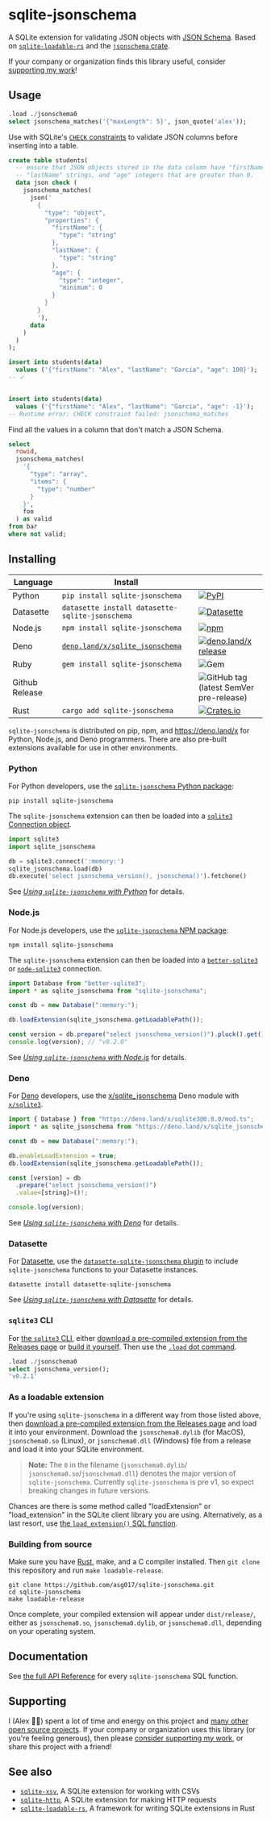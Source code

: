 # sqlite-jsonschema

A SQLite extension for validating JSON objects with [JSON Schema](https://json-schema.org/). Based on [`sqlite-loadable-rs`](https://github.com/asg017/sqlite-loadable-rs) and the [`jsonschema` crate](https://crates.io/crates/jsonschema).

If your company or organization finds this library useful, consider [supporting my work](#supporting)!

## Usage

```sql
.load ./jsonschema0
select jsonschema_matches('{"maxLength": 5}', json_quote('alex'));
```

Use with SQLite's [`CHECK` constraints](https://www.sqlite.org/lang_createtable.html#check_constraints) to validate JSON columns before inserting into a table.

```sql
create table students(
  -- ensure that JSON objects stored in the data column have "firstName" strings,
  -- "lastName" strings, and "age" integers that are greater than 0.
  data json check (
    jsonschema_matches(
      json('
        {
          "type": "object",
          "properties": {
            "firstName": {
              "type": "string"
            },
            "lastName": {
              "type": "string"
            },
            "age": {
              "type": "integer",
              "minimum": 0
            }
          }
        }
        '),
      data
    )
  )
);

insert into students(data)
  values ('{"firstName": "Alex", "lastName": "Garcia", "age": 100}');
-- ✓


insert into students(data)
  values ('{"firstName": "Alex", "lastName": "Garcia", "age": -1}');
-- Runtime error: CHECK constraint failed: jsonschema_matches

```

Find all the values in a column that don't match a JSON Schema.

```sql
select
  rowid,
  jsonschema_matches(
    '{
      "type": "array",
      "items": {
        "type": "number"
      }
    }',
    foo
  ) as valid
from bar
where not valid;
```

## Installing

| Language       | Install                                                                  |                                                                                                                                                                                                         |
| -------------- | ------------------------------------------------------------------------ | ------------------------------------------------------------------------------------------------------------------------------------------------------------------------------------------------------- |
| Python         | `pip install sqlite-jsonschema`                                          | [![PyPI](https://img.shields.io/pypi/v/sqlite-jsonschema.svg?color=blue&logo=python&logoColor=white)](https://pypi.org/project/sqlite-jsonschema/)                                                      |
| Datasette      | `datasette install datasette-sqlite-jsonschema`                          | [![Datasette](https://img.shields.io/pypi/v/datasette-sqlite-jsonschema.svg?color=B6B6D9&label=Datasette+plugin&logoColor=white&logo=python)](https://datasette.io/plugins/datasette-sqlite-jsonschema) |
| Node.js        | `npm install sqlite-jsonschema`                                          | [![npm](https://img.shields.io/npm/v/sqlite-jsonschema.svg?color=green&logo=nodedotjs&logoColor=white)](https://www.npmjs.com/package/sqlite-jsonschema)                                                |
| Deno           | [`deno.land/x/sqlite_jsonschema`](https://deno.land/x/sqlite_jsonschema) | [![deno.land/x release](https://img.shields.io/github/v/release/asg017/sqlite-jsonschema?color=fef8d2&include_prereleases&label=deno.land%2Fx&logo=deno)](https://deno.land/x/sqlite_jsonschema)        |
| Ruby           | `gem install sqlite-jsonschema`                                          | ![Gem](https://img.shields.io/gem/v/sqlite-jsonschema?color=red&logo=rubygems&logoColor=white)                                                                                                          |
| Github Release |                                                                          | ![GitHub tag (latest SemVer pre-release)](https://img.shields.io/github/v/tag/asg017/sqlite-jsonschema?color=lightgrey&include_prereleases&label=Github+release&logo=github)                            |
| Rust           | `cargo add sqlite-jsonschema`                                            | [![Crates.io](https://img.shields.io/crates/v/sqlite-jsonschema?logo=rust)](https://crates.io/crates/sqlite-jsonschema)                                                                                 |

<!--
| Elixir         | [`hex.pm/packages/sqlite_jsonschema`](https://hex.pm/packages/sqlite_jsonschema) | [![Hex.pm](https://img.shields.io/hexpm/v/sqlite_jsonschema?color=purple&logo=elixir)](https://hex.pm/packages/sqlite_jsonschema)                                                                       |
| Go             | `go get -u github.com/asg017/sqlite-jsonschema/bindings/go`               | [![Go Reference](https://pkg.go.dev/badge/github.com/asg017/sqlite-jsonschema/bindings/go.svg)](https://pkg.go.dev/github.com/asg017/sqlite-jsonschema/bindings/go)                                     |
-->

`sqlite-jsonschema` is distributed on pip, npm, and https://deno.land/x for Python, Node.js, and Deno programmers. There are also pre-built extensions available for use in other environments.

### Python

For Python developers, use the [`sqlite-jsonschema` Python package](https://pypi.org/package/sqlite-jsonschema/):

```
pip install sqlite-jsonschema
```

The `sqlite-jsonschema` extension can then be loaded into a [`sqlite3` Connection object](https://docs.python.org/3/library/sqlite3.html#connection-objects).

```python
import sqlite3
import sqlite_jsonschema

db = sqlite3.connect(':memory:')
sqlite_jsonschema.load(db)
db.execute('select jsonschema_version(), jsonschema()').fetchone()
```

See [_Using `sqlite-jsonschema` with Python_](https://alexgarcia.jsonschema/sqlite-jsonschema/usage/python.html) for details.

### Node.js

For Node.js developers, use the [`sqlite-jsonschema` NPM package](https://www.npmjs.com/package/sqlite-jsonschema):

```
npm install sqlite-jsonschema
```

The `sqlite-jsonschema` extension can then be loaded into a [`better-sqlite3`](https://github.com/WiseLibs/better-sqlite3) or [`node-sqlite3`](https://github.com/TryGhost/node-sqlite3) connection.

```javascript
import Database from "better-sqlite3";
import * as sqlite_jsonschema from "sqlite-jsonschema";

const db = new Database(":memory:");

db.loadExtension(sqlite_jsonschema.getLoadablePath());

const version = db.prepare("select jsonschema_version()").pluck().get();
console.log(version); // "v0.2.0"
```

See [_Using `sqlite-jsonschema` with Node.js_](https://alexgarcia.jsonschema/sqlite-jsonschema/usage/node.html) for details.

### Deno

For [Deno](https://deno.land/) developers, use the [x/sqlite_jsonschema](https://deno.land/x/sqlite_jsonschema@v0.2.2) Deno module with [`x/sqlite3`](https://deno.land/x/sqlite3@0.8.1).

```javascript
import { Database } from "https://deno.land/x/sqlite3@0.8.0/mod.ts";
import * as sqlite_jsonschema from "https://deno.land/x/sqlite_jsonschema/mod.ts";

const db = new Database(":memory:");

db.enableLoadExtension = true;
db.loadExtension(sqlite_jsonschema.getLoadablePath());

const [version] = db
  .prepare("select jsonschema_version()")
  .value<[string]>()!;

console.log(version);
```

See [_Using `sqlite-jsonschema` with Deno_](https://alexgarcia.jsonschema/sqlite-jsonschema/usage/deno.html) for details.

### Datasette

For [Datasette](https://datasette.io/), use the [`datasette-sqlite-jsonschema` plugin](https://datasette.io/plugins/datasette-sqlite-jsonschema) to include `sqlite-jsonschema` functions to your Datasette instances.

```
datasette install datasette-sqlite-jsonschema
```

See [_Using `sqlite-jsonschema` with Datasette_](https://alexgarcia.jsonschema/sqlite-jsonschema/usage/datasette.html) for details.

### `sqlite3` CLI

For [the `sqlite3` CLI](https://sqlite.org/cli.html), either [download a pre-compiled extension from the Releases page](https://github.com/asg017/sqlite-jsonschema/releases) or [build it yourself](#building-from-source). Then use the [`.load` dot command](https://sqlite.org/cli.html#loading_extensions).

```sql
.load ./jsonschema0
select jsonschema_version();
'v0.2.1'
```

### As a loadable extension

If you're using `sqlite-jsonschema` in a different way from those listed above, then [download a pre-compiled extension from the Releases page](https://github.com/asg017/sqlite-jsonschema/releases) and load it into your environment. Download the `jsonschema0.dylib` (for MacOS), `jsonschema0.so` (Linux), or `jsonschema0.dll` (Windows) file from a release and load it into your SQLite environment.

> **Note:**
> The `0` in the filename (`jsonschema0.dylib`/ `jsonschema0.so`/`jsonschema0.dll`) denotes the major version of `sqlite-jsonschema`. Currently `sqlite-jsonschema` is pre v1, so expect breaking changes in future versions.

Chances are there is some method called "loadExtension" or "load_extension" in the SQLite client library you are using. Alternatively, as a last resort, use [the `load_extension()` SQL function](https://www.sqlite.org/lang_corefunc.html#load_extension).

### Building from source

Make sure you have [Rust](https://www.rust-lang.org/tools/install), make, and a C compiler installed. Then `git clone` this repository and run `make loadable-release`.

```
git clone https://github.com/asg017/sqlite-jsonschema.git
cd sqlite-jsonschema
make loadable-release
```

Once complete, your compiled extension will appear under `dist/release/`, either as `jsonschema0.so`, `jsonschema0.dylib`, or `jsonschema0.dll`, depending on your operating system.

## Documentation

See [the full API Reference](https://alexgarcia.jsonschema/sqlite-jsonschema/reference.html) for every `sqlite-jsonschema` SQL function.

## Supporting

I (Alex 👋🏼) spent a lot of time and energy on this project and [many other open source projects](https://github.com/asg017?tab=repositories&q=&type=&language=&sort=stargazers). If your company or organization uses this library (or you're feeling generous), then please [consider supporting my work](https://alexgarcia.jsonschema/work.html), or share this project with a friend!

## See also

- [`sqlite-xsv`](https://github.com/asg017/sqlite-xsv), A SQLite extension for working with CSVs
- [`sqlite-http`](https://github.com/asg017/sqlite-http), A SQLite extension for making HTTP requests
- [`sqlite-loadable-rs`](https://github.com/asg017/sqlite-loadable-rs), A framework for writing SQLite extensions in Rust
